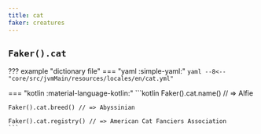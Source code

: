 ```yaml
---
title: cat
faker: creatures
---
```


## `Faker().cat`

??? example "dictionary file"
    === "yaml :simple-yaml:"
        ```yaml
        --8<-- "core/src/jvmMain/resources/locales/en/cat.yml"
        ```

=== "kotlin :material-language-kotlin:"
    ```kotlin
    Faker().cat.name() // => Alfie

    Faker().cat.breed() // => Abyssinian

    Faker().cat.registry() // => American Cat Fanciers Association
    ```
